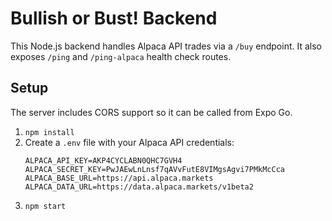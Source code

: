 # Bullish or Bust! Backend

This Node.js backend handles Alpaca API trades via a `/buy` endpoint.
It also exposes `/ping` and `/ping-alpaca` health check routes.

## Setup

The server includes CORS support so it can be called from Expo Go.

1. `npm install`
2. Create a `.env` file with your Alpaca API credentials:
   ```
   ALPACA_API_KEY=AKP4CYCLABN0QHC7GVH4
   ALPACA_SECRET_KEY=PwJAEwLnLnsf7qAVvFutE8VIMgsAgvi7PMkMcCca
   ALPACA_BASE_URL=https://api.alpaca.markets
   ALPACA_DATA_URL=https://data.alpaca.markets/v1beta2
   ```
3. `npm start`
